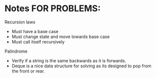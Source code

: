 # Notes FOR PROBLEMS:


Recursion laws
- Must have a base case
- Must change state and move towards base case
- Must call itself recursively

Palindrome
- Verify if a string is the same backwards as it is forwards.
- Deque is a nice data structure for solving as its designed to pop from the front or rear.